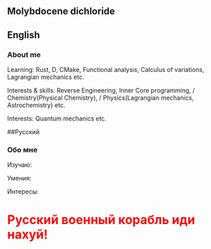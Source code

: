 ## Molybdocene dichloride
## English
### About me

Learning: Rust, D, CMake, Functional analysis, Calculus of variations, Lagrangian mechanics etc.

Interests & skills: Reverse&nbsp;Engineering, Inner&nbsp;Core programming, /
    Chemistry(Physical Chemistry), /
    Physics(Lagrangian mechanics, Astrochemistry) etc.

Interests: Quantum mechanics etc.

##Русский
### Обо мне

Изучаю:

Умения:

Интересы:

# <span style="color:red; font-weight: bold;">Русский военный корабль иди нахуй!</span>

